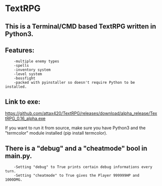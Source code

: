 # TextRPG
## This is a Terminal/CMD based TextRPG written in Python3.

## Features:

		-multiple enemy types
		-spells
		-inventory system
		-level system
		-bossfight
		-packed with pyinstaller so doesn't require Python to be installed.

## Link to exe: 
https://github.com/attax420/TextRPG/releases/download/alpha_release/TextRPG_0.16_alpha.exe

If you want to run it from source, make sure you have Python3 and the "termcolor" module installed (pip install termcolor).

## There is a "debug" and a "cheatmode" bool in main.py.
		-Setting "debug" to True prints certain debug informations every turn.
		-Setting "cheatmode" to True gives the Player 999999HP and 1000DMG.
